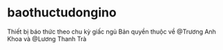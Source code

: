# baothuctudongino
Thiết bị báo thức theo chu kỳ giấc ngủ Bản quyền thuộc về @Trương Anh Khoa và @Lương Thanh Trà
